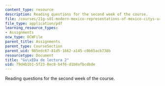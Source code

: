 ```yaml
---
content_type: resource
description: Reading questions for the second week of the course.
file: /courses/21g-s01-modern-mexico-representations-of-mexico-citys-urban-life-spring-2015/79d4b1b15f238ec8b4f6d1b8afbcdbde_MIT21G_S01S15_tarea2.pdf
file_type: application/pdf
learning_resource_types:
- Assignments
ocw_type: OCWFile
parent_title: Assignments
parent_type: CourseSection
parent_uid: 985edc67-81d5-1662-a145-c0b65acb738b
resourcetype: Document
title: "Gu\xEDa de lectura 2"
uid: 79d4b1b1-5f23-8ec8-b4f6-d1b8afbcdbde
---
```

Reading questions for the second week of the course.

